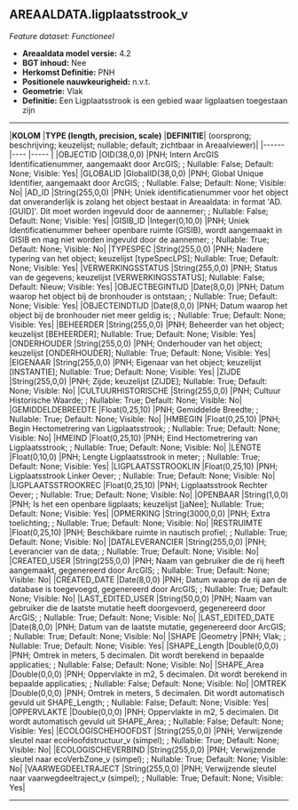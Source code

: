 ## AREAALDATA.ligplaatsstrook_v

*Feature dataset: Functioneel*


* __Areaaldata model versie:__ 4.2
* __BGT inhoud:__ Nee
* __Herkomst Definitie:__ PNH
* __Positionele nauwkeurigheid:__ n.v.t.
* __Geometrie:__ Vlak
* __Definitie:__ Een Ligplaatsstrook is een gebied waar ligplaatsen toegestaan zijn

***

|__KOLOM__                             |__TYPE (length, precision, scale)__          	          |__DEFINITIE__| (oorsprong; beschrijving; keuzelijst; nullable; default; zichtbaar in Areaalviewer)|
|------                              |----                 |-----    |
|OBJECTID                            |OID(38,0,0)          |PNH; Intern ArcGIS Identificatienummer, aangemaakt door ArcGIS; ; Nullable: False; Default: None; Visible: Yes|
|GLOBALID                            |GlobalID(38,0,0)     |PNH; Global Unique Identifier, aangemaakt door ArcGIS; ; Nullable: False; Default: None; Visible: No|
|AD_ID                               |String(255,0,0)      |PNH; Uniek identificatienummer voor het object dat onveranderlijk is zolang het object bestaat in Areaaldata: in format 'AD.[GUID]'. Dit moet worden ingevuld door de aannemer; ; Nullable: False; Default: None; Visible: Yes|
|GISIB_ID                            |Integer(0,10,0)      |PNH; Uniek Identificatienummer beheer openbare ruimte (GISIB), wordt aangemaakt in GISIB en mag niet worden ingevuld door de aannemer; ; Nullable: True; Default: None; Visible: No|
|TYPESPEC                            |String(255,0,0)      |PNH; Nadere typering van het object; keuzelijst [typeSpecLPS]; Nullable: True; Default: None; Visible: Yes|
|VERWERKINGSSTATUS                   |String(255,0,0)      |PNH; Status van de gegevens; keuzelijst [VERWERKINGSSTATUS]; Nullable: False; Default: Nieuw; Visible: Yes|
|OBJECTBEGINTIJD                     |Date(8,0,0)          |PNH; Datum waarop het object bij de bronhouder is ontstaan; ; Nullable: True; Default: None; Visible: Yes|
|OBJECTEINDTIJD                      |Date(8,0,0)          |PNH; Datum waarop het object bij de bronhouder niet meer geldig is; ; Nullable: True; Default: None; Visible: Yes|
|BEHEERDER                           |String(255,0,0)      |PNH; Beheerder van het object; keuzelijst [BEHEERDER]; Nullable: True; Default: None; Visible: Yes|
|ONDERHOUDER                         |String(255,0,0)      |PNH; Onderhouder van het object; keuzelijst [ONDERHOUDER]; Nullable: True; Default: None; Visible: Yes|
|EIGENAAR                            |String(255,0,0)      |PNH; Eigenaar van het object; keuzelijst [INSTANTIE]; Nullable: True; Default: None; Visible: Yes|
|ZIJDE                               |String(255,0,0)      |PNH; Zijde; keuzelijst [ZIJDE]; Nullable: True; Default: None; Visible: No|
|CULTUURHISTORISCHE                  |String(255,0,0)      |PNH; Cultuur Historische Waarde; ; Nullable: True; Default: None; Visible: No|
|GEMIDDELDEBREEDTE                   |Float(0,25,10)       |PNH; Gemiddelde Breedte; ; Nullable: True; Default: None; Visible: No|
|HMBEGIN                             |Float(0,25,10)       |PNH; Begin Hectometrering van Ligplaatsstrook; ; Nullable: True; Default: None; Visible: No|
|HMEIND                              |Float(0,25,10)       |PNH; Eind Hectometrering van Ligplaatsstrook; ; Nullable: True; Default: None; Visible: No|
|LENGTE                              |Float(0,10,0)        |PNH; Lengte Ligplaatsstrook in meter; ; Nullable: True; Default: None; Visible: Yes|
|LIGPLAATSSTROOKLIN                  |Float(0,25,10)       |PNH; Ligplaatsstrook Linker Oever; ; Nullable: True; Default: None; Visible: No|
|LIGPLAATSSTROOKREC                  |Float(0,25,10)       |PNH; Ligplaatsstrook Rechter Oever; ; Nullable: True; Default: None; Visible: No|
|OPENBAAR                            |String(1,0,0)        |PNH; Is het een openbare ligplaats; keuzelijst [jaNee]; Nullable: True; Default: None; Visible: Yes|
|OPMERKING                           |String(3000,0,0)     |PNH; Extra toelichting; ; Nullable: True; Default: None; Visible: No|
|RESTRUIMTE                          |Float(0,25,10)       |PNH; Beschikbare ruimte in nautisch profiel; ; Nullable: True; Default: None; Visible: No|
|DATALEVERANCIER                     |String(255,0,0)      |PNH; Leverancier van de data; ; Nullable: True; Default: None; Visible: No|
|CREATED_USER                        |String(255,0,0)      |PNH; Naam van gebruiker die de rij heeft aangemaakt, gegenereerd door ArcGIS; ; Nullable: True; Default: None; Visible: No|
|CREATED_DATE                        |Date(8,0,0)          |PNH; Datum waarop de rij aan de database is toegevoegd, gegenereerd door ArcGIS; ; Nullable: True; Default: None; Visible: No|
|LAST_EDITED_USER                    |String(50,0,0)       |PNH; Naam van gebruiker die de laatste mutatie heeft doorgevoerd, gegenereerd door ArcGIS; ; Nullable: True; Default: None; Visible: No|
|LAST_EDITED_DATE                    |Date(8,0,0)          |PNH; Datum van de laatste mutatie, gegenereerd door ArcGIS; ; Nullable: True; Default: None; Visible: No|
|SHAPE                               |Geometry             |PNH; Vlak; ; Nullable: True; Default: None; Visible: Yes|
|SHAPE_Length                      |Double(0,0,0)           |PNH; Omtrek in meters, 5 decimalen. Dit wordt berekend in bepaalde applicaties; ; Nullable: False; Default: None; Visible: No|
|SHAPE_Area                        |Double(0,0,0)           |PNH; Oppervlakte in m2, 5 decimalen. Dit wordt berekend in bepaalde applicaties; ; Nullable: False; Default: None; Visible: No|
|OMTREK                            |Double(0,0,0)           |PNH; Omtrek in meters, 5 decimalen. Dit wordt automatisch gevuld uit SHAPE_Length; ; Nullable: False; Default: None; Visible: Yes|
|OPPERVLAKTE                       |Double(0,0,0)           |PNH; Oppervlakte in m2, 5 decimalen. Dit wordt automatisch gevuld uit SHAPE_Area; ; Nullable: False; Default: None; Visible: Yes|
|ECOLOGISCHEHOOFDST                  |String(255,0,0)      |PNH; Verwijzende sleutel naar ecoHoofdstructuur_v (simpel); ; Nullable: True; Default: None; Visible: No|
|ECOLOGISCHEVERBIND                  |String(255,0,0)      |PNH; Verwijzende sleutel naar ecoVerbZone_v (simpel); ; Nullable: True; Default: None; Visible: No|
|VAARWEGDEELTRAJECT                  |String(255,0,0)      |PNH; Verwijzende sleutel naar vaarwegdeeltraject_v (simpel); ; Nullable: True; Default: None; Visible: Yes|

***
